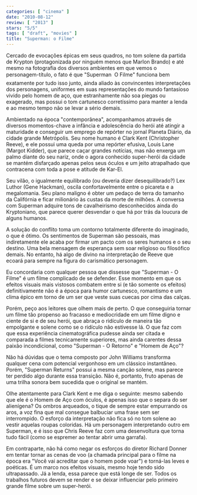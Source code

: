 ```yaml
---
categories: [ "cinema" ]
date: "2010-08-12"
review: [ "2013" ]
stars: "5/5"
tags: [ "draft", "movies" ]
title: "Superman: o Filme"
---
```

Cercado de evocações épicas em seus quadros, no tom solene
da partida de Krypton (protagonizada por ninguém menos que Marlon
Brando) e até mesmo na fotografia dos diversos ambientes em que vemos
o personagem-título, o fato é que "Superman  O Filme" funciona
bem exatamente por tudo isso junto, ainda aliado às convincentes
interpretações dos personagens, uniformes em suas representações
do mundo fantasioso vivido pelo homem de aço, que estranhamente não
soa piegas ou exagerado, mas possui o tom cartunesco corretíssimo para
manter a lenda e ao mesmo tempo não se levar a sério demais.

Ambientado na época "contemporânea", acompanhamos através de diversos
momentos-chave a infância e adolescência do herói até atingir a
maturidade e conseguir um emprego de repórter no jornal Planeta Diário,
da cidade grande Metrópolis. Seu nome humano é Clark Kent (Christopher
Reeve), e ele possui uma queda por uma repórter efusiva, Louis Lane
(Margot Kidder), que parece caçar grandes notícias, mas não enxerga um
palmo diante do seu nariz, onde o agora conhecido super-herói da cidade
se mantém disfarçado apenas pelos seus óculos e um jeito atrapalhado
que contracena com toda a pose e atitude de Kar-El.

Seu vilão, o igualmente equilibrado (ou deveria dizer
desequilibrado?) Lex Luthor (Gene Hackman), oscila confortavelmente
entre o picareta e a megalomania. Seu plano maligno é obter um pedaço
de terra do tamanho da Califórnia e ficar milionário às custas da
morte de milhões. A conversa com Superman adquire tons de cavalheirismo
desconhecidos ainda do Kryptoniano, que parece querer desvendar o que
há por trás da loucura de alguns humanos.

A solução do conflito toma um contorno totalmente diferente do
imaginado, o que é ótimo. Os sentimentos de Superman são pessoais,
mas indiretamente ele acaba por firmar um pacto com os seres humanos
e o seu destino. Uma bela mensagem de esperança sem soar religioso ou
filosófico demais. No entanto, há algo de divino na interpretação
de Reeve que ecoará para sempre na figura do carismático personagem.

Eu concordaria com qualquer pessoa que dissesse que "Superman - O Filme"
é um filme complicado de se defender. Esse momento em que os efeitos
visuais mais vistosos combatem entre si (e tão somente os efeitos)
definitivamente não é a época para humor cartunesco, romantismo e
um clima épico em torno de um ser que veste suas cuecas por cima das
calças.

Porém, peço aos leitores que olhem mais de perto. O que conseguiria
tornar um filme tão propenso ao fracasso e mediocridade em um filme
digno e ciente de si e de seu herói, que abraça o ridículo de maneira
tão empolgante e solene como se o ridículo não estivesse lá. O que
faz com que essa experiência cinematográfica pudesse ainda ser citada
e comparada a filmes tecnicamente superiores, mas ainda carentes dessa
paixão incondicional, como "Superman - O Retorno" e "Homem de Aço"?

Não há dúvidas que o tema composto por John Williams
transforma qualquer cena com potencial vergonhoso em um clássico
instantâneo. Porém, "Superman Returns" possui a mesma canção solene,
mas parece ter perdido algo durante essa transição. Não é, portanto,
fruto apenas de uma trilha sonora bem sucedida que o original se mantém.

Olhe atentamente para Clark Kent e me diga o seguinte: mesmo sabendo que
ele é o Homem de Aço com óculos, é apenas isso que o separa do ser
alienígena? Os ombros arqueados, o tique de sempre estar empurrando
os aros, a voz fina que mal consegue balbuciar uma frase sem ser
interrompido. O esforço da interpretação não fica só no tom solene
ao vestir aquelas roupas coloridas. Há um personagem interpretando
outro em Superman, e é isso que Chris Reeve faz com uma desenvoltura
que torna tudo fácil (como se espremer ao tentar abrir uma garrafa).

Em contraparte, não há como negar os esforços do diretor Richard
Donner em tentar tornar as cenas de voo (a chamada principal para o filme
na época era "Você vai acreditar que o homem pode voar") e torná-las
leves e poéticas. É um marco nos efeitos visuais, mesmo hoje tendo sido
ultrapassado. Já a lenda, essa parece que está longe de ser. Todos os
trabalhos futuros devem se render e se deixar influenciar pelo primeiro
grande filme sobre um super-herói.
